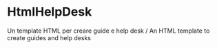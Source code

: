 # HtmlHelpDesk
Un template HTML per creare guide e help desk / An HTML template to create guides and help desks
